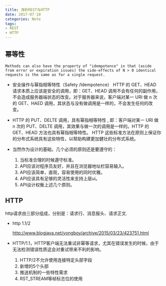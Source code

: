 ```yaml
---
title: 浅析REST与HTTP
date: 2017-07-10
categories: Note
tags:
- REST
- HTTP
---
```

## 幂等性
	Methods can also have the property of "idempotence" in that (aside from error or expiration issues) the side-effects of N > 0 identical requests is the same as for a single request.

- 安全操作与幂指相等特性（Safety /Idempotence）
HTTP 的 GET、HEAD 请求本质上应该是安全的调用，即：GET、HEAD 调用不会有任何的副作用，不会造成服务器端状态的改变。对于服务器来说，客户端对某一 URI 做 n 次的 GET、HAED 调用，其状态与没有做调用是一样的，不会发生任何的改变。
- HTTP 的 PUT、DELTE 调用，具有幂指相等特性 , 即：客户端对某一 URI 做 n 次的 PUT、DELTE 调用，其效果与做一次的调用是一样的。HTTP 的 GET、HEAD 方法也具有幂指相等特性。
HTTP 这些标准方法在原则上保证你的分布式系统具有这些特性，以帮助构建更加健壮的分布式系统。

- 当然作为设计的基础，几个必须的原则还是要遵守的：
  1. 当标准合理的时候遵守标准。
  2. API应该对程序员友好，并且在浏览器地址栏容易输入。
  3. API应该简单，直观，容易使用的同时优雅。
  4. API应该具有足够的灵活性来支持上层ui。
  5. API设计权衡上述几个原则。
 
 ## HTTP
http请求由三部分组成，分别是：请求行、消息报头、请求正文.

- http 1.1/2

  http://www.blogjava.net/yongboy/archive/2015/03/23/423751.html

- HTTP/1.1，HTTP客户端无法重试非幂等请求，尤其在错误发生的时候，由于无法检测错误性质这会对重试带来不利的影响。
  1. HTTP/2不允许使用连接特定头部字段
  2. 新增的5个头部
  3. 推送机制的一些特性需求
  4. RST_STREAM等帧标志位的使用


